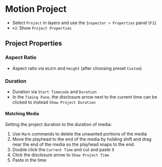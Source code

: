 # Motion Project

- Select `Project` in layers and use the `Inspector > Properties` panel (`F1`).
- `⌘J`: Show `Project Properties`

## Project Properties

### Aspect Ratio

- Aspect ratio via `Width` and `Height` (after choosing preset `Custom`)

### Duration

- Duration via `Start Timecode` and `Duration`
- In the `Timing Pane`, the disclosure arrow next to the current time can be clicked to instead `Show Project Duration`

#### Matching Media

Setting the project duration to the duration of media:

1. Use `Mark` commands to delete the unwanted portions of the media
2. Move the playhead to the end of the media by holding shift and drag near the end of the media so the playhead snaps to the end.
3. Double click the `Current Time` and cut and paste it
4. Click the disclosure arrow to `Show Project Time`
5. Paste in the time
